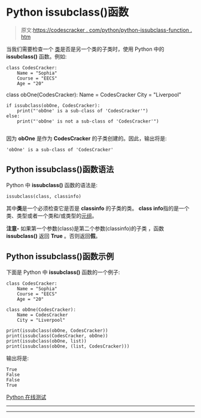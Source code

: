 # Python issubclass()函数

> 原文:[https://codescracker . com/python/python-issubclass-function . htm](https://codescracker.com/python/python-issubclass-function.htm)

当我们需要检查一个 [类](/python/python-classes-objects.htm)是否是另一个类的子类时，使用 Python 中的 **issubclass()** 函数。例如:

```
class CodesCracker:
    Name = "Sophia"
    Course = "EECS"
    Age = "20"

```
class obOne(CodesCracker):
    Name = CodesCracker
    City = "Liverpool"

```
if issubclass(obOne, CodesCracker):
    print("'obOne' is a sub-class of 'CodesCracker'")
else:
    print("'obOne' is not a sub-class of 'CodesCracker'")
```

```

```

因为 **obOne** 是作为 **CodesCracker** 的子类创建的。因此，输出将是:

```
'obOne' is a sub-class of 'CodesCracker'
```

## Python issubclass()函数语法

Python 中 **issubclass()** 函数的语法是:

```
issubclass(class, classinfo)
```

其中**类**是一个必须检查它是否是 **classinfo** 的子类的类。 **class info**指的是一个类、类型或者一个类和/或类型的[元组](/python/python-tuples.htm)。

**注意-** 如果第一个参数(class)是第二个参数(classinfo)的子类 ，函数 **issubclass()** 返回 **True** 。否则返回**假**。

## Python issubclass()函数示例

下面是 Python 中 **issubclass()** 函数的一个例子:

```
class CodesCracker:
    Name = "Sophia"
    Course = "EECS"
    Age = "20"

class obOne(CodesCracker):
    Name = CodesCracker
    City = "Liverpool"

print(issubclass(obOne, CodesCracker))
print(issubclass(CodesCracker, obOne))
print(issubclass(obOne, list))
print(issubclass(obOne, (list, CodesCracker)))
```

输出将是:

```
True
False
False
True
```

[Python 在线测试](/exam/showtest.php?subid=10)

* * *

* * *